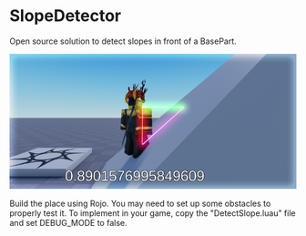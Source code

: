 # SlopeDetector
Open source solution to detect slopes in front of a BasePart.

![screenshot](imageFolder/screenshot.png)

Build the place using Rojo. You may need to set up some obstacles to properly test it. To implement in your game, copy the "DetectSlope.luau" file and set DEBUG_MODE to false.
